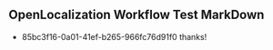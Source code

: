 ## OpenLocalization Workflow Test MarkDown
* 85bc3f16-0a01-41ef-b265-966fc76d91f0 thanks!

<!--HONumber=Sep16_HO1-->


